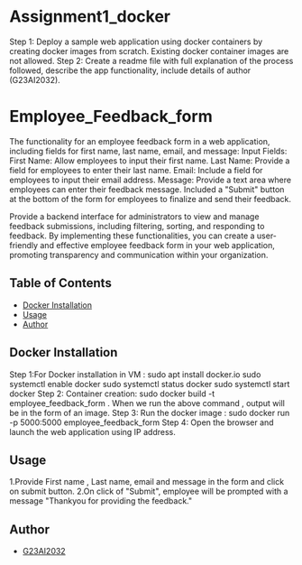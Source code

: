 # Assignment1_docker
Step 1: Deploy a sample web application using docker containers by creating docker images from scratch. Existing docker container images are not allowed.  Step 2: Create a readme file with full explanation of the process followed, describe the app functionality, include details of author (G23AI2032).

# Employee_Feedback_form

The functionality for an employee feedback form in a web application, including fields for first name, last name, email, and message:
Input Fields:
First Name: Allow employees to input their first name.
Last Name: Provide a field for employees to enter their last name.
Email: Include a field for employees to input their email address.
Message: Provide a text area where employees can enter their feedback message.
Included a "Submit" button at the bottom of the form for employees to finalize and send their feedback.

Provide a backend interface for administrators to view and manage feedback submissions, including filtering, sorting, and responding to feedback.
By implementing these functionalities, you can create a user-friendly and effective employee feedback form in your web application, promoting transparency and communication within your organization.

## Table of Contents

- [Docker Installation](#dockerInstallation)
- [Usage](#usage)
- [Author](#author)

## Docker Installation
Step 1:For Docker installation in VM :
          sudo apt install docker.io
          sudo systemctl enable docker
          sudo systemctl status docker
          sudo systemctl start docker
Step 2: Container creation:
        sudo docker build -t employee_feedback_form .
When we run the above command , output will be in the form of an image.
Step 3: Run the docker image :
        sudo docker run -p 5000:5000 employee_feedback_form
Step 4:
      Open the browser and launch the web application using IP address.

## Usage

1.Provide First name , Last name, email and message  in the form and click on submit button.
2.On click of "Submit", employee will be prompted with a message "Thankyou for providing the feedback."

## Author
- [G23AI2032](https://github.com/G23AI2032/Assignment1_docker)








